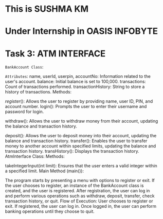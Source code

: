 # This is SUSHMA KM 
# Under Internship in OASIS INFOBYTE
# Task 3: ATM INTERFACE
`BankAccount Class`:   

`Attributes`: name, userId, userpin, accountNo: Information related to the user's account.
balance: Initial balance is set to 100,000.
transactions: Count of transactions performed.
transactionHistory: String to store a history of transactions.
Methods:

   *register*():   Allows the user to register by providing name, user ID, PIN, and account number.
login(): Prompts the user to enter their username and password for login.
 
 
 
 withdraw(): Allows the user to withdraw money from their account, updating the balance and transaction history.
  
  deposit(): Allows the user to deposit money into their account, updating the balance and transaction history.
transfer(): Enables the user to transfer money to another account within specified limits, updating the balance and transaction history.
transHistory(): Displays the transaction history.
AtmInterface Class:
Methods:

takeIntegerInput(int limit): Ensures that the user enters a valid integer within a specified limit.
Main Method (main()):

The program starts by presenting a menu with options to register or exit.
If the user chooses to register, an instance of the BankAccount class is created, and the user is registered.
After registration, the user can log in and perform various operations such as withdraw, deposit, transfer, check transaction history, or quit.
Flow of Execution:
User chooses to register or exit.
If registered, the user can log in.
Once logged in, the user can perform banking operations until they choose to quit.
